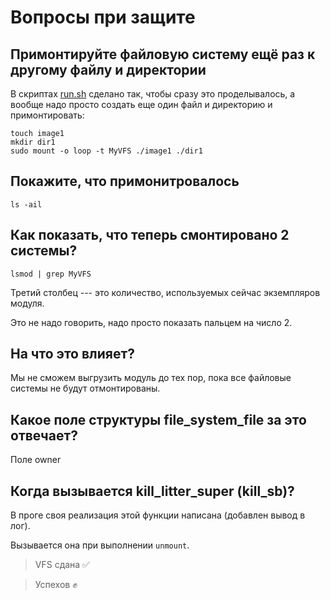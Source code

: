 # Вопросы при защите

## Примонтируйте файловую систему ещё раз к другому файлу и директории

В скриптах [run.sh](./run.sh) сделано так, чтобы сразу это проделывалось, а
вообще надо просто создать еще один файл и директорию и примонтировать:

```
touch image1
mkdir dir1
sudo mount -o loop -t MyVFS ./image1 ./dir1
```

## Покажите, что примонитровалось

```
ls -ail
```

## Как показать, что теперь смонтировано 2 системы?

```
lsmod | grep MyVFS
```

Третий столбец --- это количество, используемых сейчас экземпляров модуля.

Это не надо говорить, надо просто показать пальцем на число 2.

## На что это влияет?

Мы не сможем выгрузить модуль до тех пор, пока все файловые системы не будут
отмонтированы.

## Какое поле структуры file_system_file за это отвечает?

Поле owner

## Когда вызывается kill_litter_super (kill_sb)?

В проге своя реализация этой функции написана (добавлен вывод в лог).

Вызывается она при выполнении `unmount`.

> VFS сдана ✅

> Успехов ✊ 
